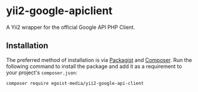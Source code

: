 # yii2-google-apiclient

A Yii2 wrapper for the official Google API PHP Client.

## Installation

The preferred method of installation is via [Packagist](https://packagist.org) and [Composer](https://getcomposer.org/download/). Run the following command to install the package and add it as a requirement to your project's `composer.json`:

```bash
composer require egoist-media/yii2-google-api-client
```
